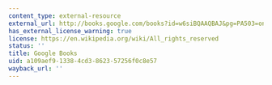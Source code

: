 ```yaml
---
content_type: external-resource
external_url: http://books.google.com/books?id=w6siBQAAQBAJ&pg=PA503=onepage
has_external_license_warning: true
license: https://en.wikipedia.org/wiki/All_rights_reserved
status: ''
title: Google Books
uid: a109aef9-1338-4cd3-8623-57256f0c8e57
wayback_url: ''
---
```

